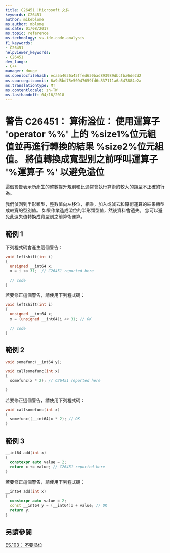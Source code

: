 ```yaml
---
title: C26451 |Microsoft 文件
keywords: C26451
author: mikeblome
ms.author: mblome
ms.date: 01/08/2017
ms.topic: reference
ms.technology: vs-ide-code-analysis
f1_keywords:
- C26451
helpviewer_keywords:
- C26451
dev_langs:
- C++
manager: douge
ms.openlocfilehash: eca5a4636a45ffed630bad893989dbcfba6de2d2
ms.sourcegitcommit: 6a9d5bd75e50947659fd6c837111a6a547884e2a
ms.translationtype: MT
ms.contentlocale: zh-TW
ms.lasthandoff: 04/16/2018
---
```

# <a name="warning-c26451-arithmetic-overflow-using-operator-operator-on-a-size1-byte-value-and-then-casting-the-result-to-a-size2-byte-value-cast-the-value-to-the-wider-type-before-calling-operator-operator-to-avoid-overflow"></a>警告 C26451： 算術溢位： 使用運算子 'operator %%' 上的 %size1%位元組值並再進行轉換的結果 %size2%位元組值。 將值轉換成寬型別之前呼叫運算子 '%運算子 %' 以避免溢位   

 這個警告表示所產生的整數提升規則和比通常會執行算術的較大的類型不正確的行為。  

 我們偵測到半形類型，整數值向左移位，相乘，加入或減去和算術運算的結果轉型成較寬的型別值。 如果作業造成溢位的半形類型值，然後資料會遺失。 您可以避免此遺失值轉換成寬型別之前算術運算。  

## <a name="example-1"></a>範例 1
下列程式碼會產生這個警告：

```cpp  
void leftshift(int i)  
{  
  unsigned __int64 x;
  x = i << 31;  // C26451 reported here

  // code
}
```  
若要修正這個警告，請使用下列程式碼：  

```cpp  
void leftshift(int i)  
{  
  unsigned __int64 x;
  x = (unsigned __int64)i << 31; // OK
 
  // code
}
```  
## <a name="example-2"></a>範例 2  

```cpp  
void somefunc(__int64 y);

void callsomefunc(int x)  
{  
  somefunc(x * 2); // C26451 reported here

}
```  

若要修正這個警告，請使用下列程式碼：

```cpp  
void callsomefunc(int x)  
{  
  somefunc((__int64)x * 2); // OK
}
```  

## <a name="example-3"></a>範例 3

```cpp  
__int64 add(int x)  
{ 
  constexpr auto value = 2; 
  return x += value; // C26451 reported here
}
```  

若要修正這個警告，請使用下列程式碼：

```cpp  
__int64 add(int x)  
{ 
  constexpr auto value = 2; 
  const __int64 y = (__int64)x + value; // OK
  return y;
}
```  

## <a name="see-also"></a>另請參閱  
[ES.103： 不要溢位](https://github.com/isocpp/CppCoreGuidelines/blob/master/CppCoreGuidelines.md#Res-overflow)

